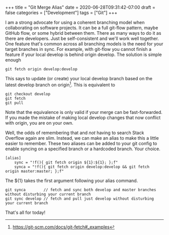 +++
title = "Git Merge Alias"
date = 2020-06-28T09:31:42-07:00
draft = false
categories = ["Development"]
tags = ["Git"]
+++

I am a strong advocate for using a coherent branching model when collaborating on software projects. It can be a full git-flow pattern,
maybe GitHub flow, or some hybrid between them. There as many ways to do it as there are developers. Just be self-consistent and we'll
work well together. One feature that's common across all branching models is the need for your target branches in sync. For example,
with git-flow you cannot finish a feature if your local develop is behind origin develop. The solution is simple enough

    git fetch origin develop:develop
    
This says to update (or create) your local develop branch based on the latest develop branch on origin[^1]. This is equivalent to

    git checkout develop
    git fetch
    git pull
    
Note that the equivalence is only valid if your merge can be fast-forwarded. If you made the mistake of making local develop changes
that now conflict with origin, you are on your own.

Well, the odds of remembering that and _not_ having to search Stack Overflow again are slim. Instead, we can make an alias to make this
a little easier to remember. These two aliases can be added to your git config to enable syncing on a specified branch or a hardcoded
branch. Your choice.

    [alias]
        sync = "!f(){ git fetch origin ${1}:${1}; };f"
        synca = "!f(){ git fetch origin develop:develop && git fetch origin master:master; };f"
        
The ${1} takes the first argument following your alias command.

    git synca        // fetch and sync both develop and master branches without disturbing your current branch
    git sync develop // fetch and pull just develop without disturbing your current branch
            
That's all for today!

[^1]: https://git-scm.com/docs/git-fetch#_examples